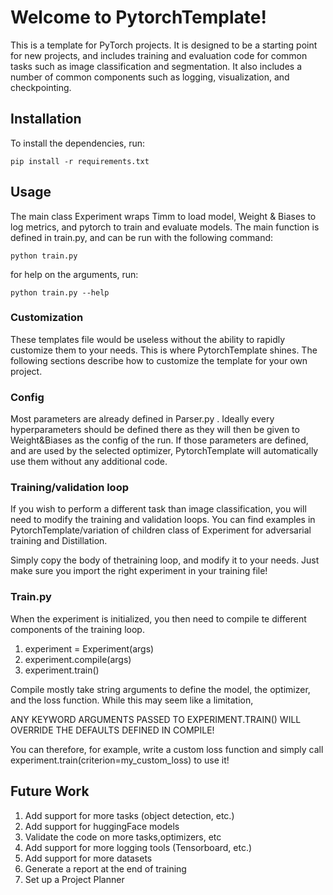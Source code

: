 # Welcome to PytorchTemplate!

This is a template for PyTorch projects. It is designed to be a starting point for new projects, and includes training and evaluation code for common tasks such as image classification and segmentation. It also includes a number of common components such as logging, visualization, and checkpointing.

## Installation

To install the dependencies, run:

```pip install -r requirements.txt ```

## Usage

The main class Experiment wraps Timm to load model, Weight & Biases to log metrics, 
and pytorch to train and evaluate models. The main function is defined in train.py, and can be run with the following command:
 ```
python train.py 
 ```
for help on the arguments, run:
 ```
python train.py --help
 ```

### Customization 

These templates file would be useless without the ability to rapidly customize them to your needs. This is where PytorchTemplate shines.
The following sections describe how to customize the template for your own project.


### Config

Most parameters are already defined in Parser.py . Ideally every hyperparameters should be defined there as they will then be given 
to Weight&Biases as the config of the run. If those parameters are defined, and are used by the selected optimizer, PytorchTemplate will
automatically use them without any additional code.


### Training/validation loop

If you wish to perform a different task than image classification, you will need to modify the training and validation loops.
You can find examples in PytorchTemplate/variation of children class of Experiment for adversarial training and Distillation.

Simply copy the body of thetraining loop, and modify it to your needs. Just make sure you import the right experiment in your training file!

### Train.py

When the experiment is initialized, you then need to compile te different components of the training loop.


1. experiment = Experiment(args)
2. experiment.compile(args)
3. experiment.train()


Compile mostly take string arguments to define the model, the optimizer, and the loss function. While this may seem like a limitation,

ANY KEYWORD ARGUMENTS PASSED TO EXPERIMENT.TRAIN() WILL OVERRIDE THE DEFAULTS DEFINED IN COMPILE!

You can therefore, for example, write a custom loss function and simply call experiment.train(criterion=my_custom_loss) to use it!


## Future Work 

1.  Add support for more tasks (object detection, etc.)
2.  Add support for huggingFace models
3.  Validate the code on more tasks,optimizers, etc
4.  Add support for more logging tools (Tensorboard, etc.)
5.  Add support for more datasets
6.  Generate a report at the end of training
7.  Set up a Project Planner